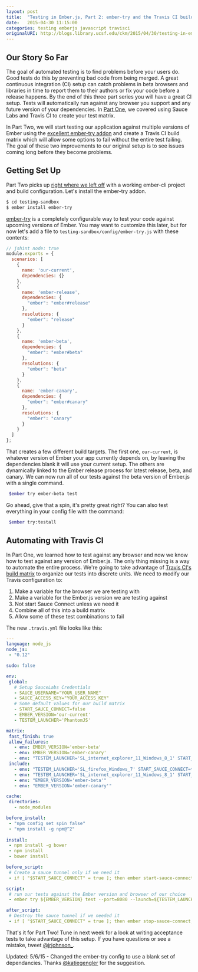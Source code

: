 ```yaml
---
layout: post
title:  "Testing in Ember.js, Part 2: ember-try and the Travis CI build matrix"
date:   2015-04-30 11:15:00
categories: testing emberjs javascript travisci
originalURI: http://blogs.library.ucsf.edu/ckm/2015/04/30/testing-in-emb…i-build-matrix
---
```

## Our Story So Far
The goal of automated testing is to find problems before your users do. Good tests do this by preventing bad code from being merged. A great continuous integration (CI) setup can catch problems in beta browsers and libraries in time to report them to their authors or fix your code before a release happens. By the end of this three part series you will have a great CI setup. Tests will automatically run against any browser you support and any future version of your dependencies. In [Part One](/testing/emberjs/javascript/heroku/2015/04/24/testing-emberjs-part1.html), we covered using Sauce Labs and Travis CI to create your test matrix. 

In Part Two, we will start testing our application against multiple versions of Ember using the [excellent ember-try addon](https://www.npmjs.com/package/ember-try) and create a Travis CI build matrix which will allow some options to fail without the entire test failing. The goal of these two improvements to our original setup is to see issues coming long before they become problems.

## Getting Set Up

Part Two picks up [right where we left off](/testing/emberjs/javascript/heroku/2015/04/24/testing-emberjs-part1.html) with a working ember-cli project and build configuration. Let's install the ember-try addon. 
```bash
$ cd testing-sandbox
$ ember install ember-try
```

[ember-try](https://www.npmjs.com/package/ember-try) is a completely configurable way to test your code against upcoming versions of Ember. You may want to customize this later, but for now let's add a file to `testing-sandbox/config/ember-try.js` with these contents: 

```javascript
// jshint node: true
module.exports = {
  scenarios: [
    {
      name: 'our-current',
      dependencies: {}
    },
    {
      name: 'ember-release',
      dependencies: {
        "ember": "ember#release"
      },
      resolutions: {
        "ember": "release"
      }
    },
    {
      name: 'ember-beta',
      dependencies: {
        "ember": "ember#beta"
      },
      resolutions: {
        "ember": "beta"
      }
    },
    {
      name: 'ember-canary',
      dependencies: {
        "ember": "ember#canary"
      },
      resolutions: {
        "ember": "canary"
      }
    }
  ]
};
```

That creates a few different build targets. The first one, `our-current`, is whatever version of Ember your app currently depends on, by leaving the dependencies blank it will use your current setup. The others are dynamically linked to the Ember release process for latest release, beta, and canary. We can now run all of our tests against the beta version of Ember.js with a single command. 

```bash
 $ember try ember-beta test 
```

 Go ahead, give that a spin, it's pretty great right? You can also test everything in your config file with the command:
 
```bash
 $ember try:testall 
```


## Automating with Travis CI

In Part One, we learned how to test against any browser and now we know how to test against any version of Ember.js. The only thing missing is a way to automate the entire process. We're going to take advantage of [Travis CI's build matrix](http://docs.travis-ci.com/user/build-configuration/#The-Build-Matrix) to organize our tests into discrete units. We need to modify our Travis configuration to:

1.  Make a variable for the browser we are testing with
2.  Make a variable for the Ember.js version we are testing against
3.  Not start Sauce Connect unless we need it
4.  Combine all of this into a build matrix
5.  Allow some of these test combinations to fail

The new `.travis.yml` file looks like this: 
```yaml
---
language: node_js
node_js:
 - "0.12"

sudo: false

env:
 global:
   # Setup SauceLabs Credentials
   - SAUCE_USERNAME="YOUR_USER_NAME"
   - SAUCE_ACCESS_KEY="YOUR_ACCESS_KEY"
   # Some default values for our build matrix
   - START_SAUCE_CONNECT=false
   - EMBER_VERSION='our-current'
   - TESTEM_LAUNCHER='PhantomJS'

matrix:
 fast_finish: true
 allow_failures:
   - env: EMBER_VERSION='ember-beta'
   - env: EMBER_VERSION='ember-canary'
   - env: "TESTEM_LAUNCHER='SL_internet_explorer_11_Windows_8_1' START_SAUCE_CONNECT=true"
 include:
   - env: "TESTEM_LAUNCHER='SL_firefox_Windows_7' START_SAUCE_CONNECT=true"
   - env: "TESTEM_LAUNCHER='SL_internet_explorer_11_Windows_8_1' START_SAUCE_CONNECT=true"
   - env: "EMBER_VERSION='ember-beta'"
   - env: "EMBER_VERSION='ember-canary'"

cache:
 directories:
   - node_modules

before_install:
 - "npm config set spin false"
 - "npm install -g npm@^2"
 
install:
 - npm install -g bower
 - npm install
 - bower install

before_script:
 # Create a sauce tunnel only if we need it
 - if [ "$START_SAUCE_CONNECT" = true ]; then ember start-sauce-connect; fi

script:
 # run our tests against the Ember version and browser of our choice
 - ember try ${EMBER_VERSION} test --port=8080 --launch=${TESTEM_LAUNCHER} --skip-cleanup

after_script:
 # Destroy the sauce tunnel if we needed it
 - if [ "$START_SAUCE_CONNECT" = true ]; then ember stop-sauce-connect; fi
```

That's it for Part Two! Tune in next week for a look at writing acceptance tests to take advantage of this setup. If you have questions or see a mistake, tweet [@jrjohnson_](https://twitter.com/jrjohnson_).

Updated: 5/6/15 - Changed the ember-try config to use a blank set of dependancies. Thanks [@katiegengler](https://twitter.com/katiegengler) for the suggestion.
